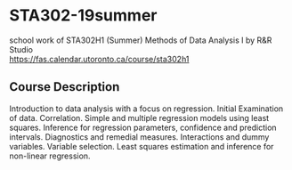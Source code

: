 # STA302-19summer
school work of STA302H1 (Summer) Methods of Data Analysis I by R&amp;R Studio\
https://fas.calendar.utoronto.ca/course/sta302h1
## Course Description
Introduction to data analysis with a focus on regression. Initial Examination of data. Correlation. Simple and multiple regression models using least squares. Inference for regression parameters, confidence and prediction intervals. Diagnostics and remedial measures. Interactions and dummy variables. Variable selection. Least squares estimation and inference for non-linear regression.
